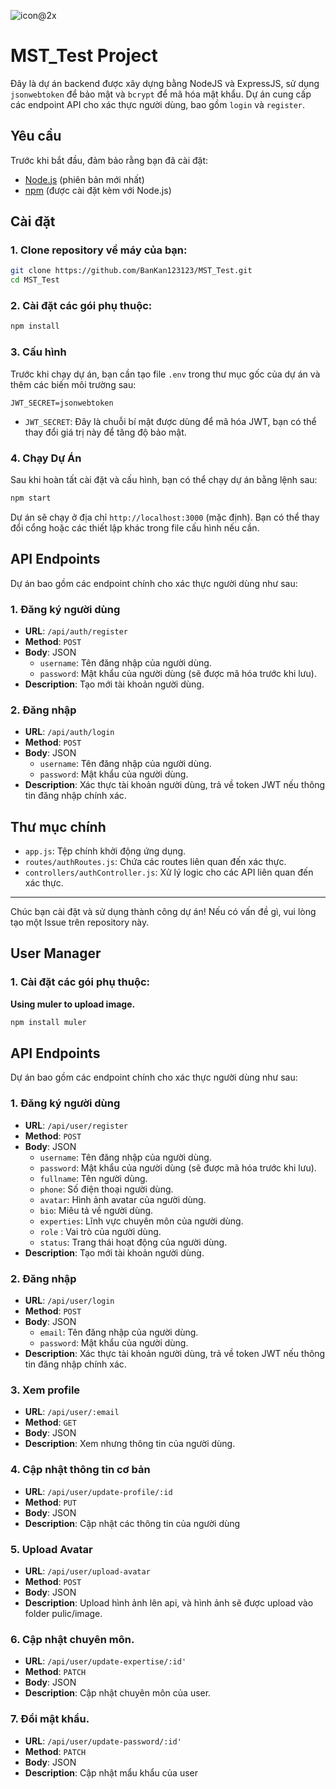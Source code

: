 
![icon@2x](https://github.com/user-attachments/assets/1af51b0d-9a88-4c03-b1bf-89b6c2b3a0f6)

# MST_Test Project

Đây là dự án backend được xây dựng bằng NodeJS và ExpressJS, sử dụng `jsonwebtoken` để bảo mật và `bcrypt` để mã hóa mật khẩu. Dự án cung cấp các endpoint API cho xác thực người dùng, bao gồm `login` và `register`.

## Yêu cầu

Trước khi bắt đầu, đảm bảo rằng bạn đã cài đặt:

- [Node.js](https://nodejs.org/) (phiên bản mới nhất)
- [npm](https://www.npmjs.com/) (được cài đặt kèm với Node.js)

## Cài đặt

### 1. Clone repository về máy của bạn:

```bash
git clone https://github.com/BanKan123123/MST_Test.git
cd MST_Test
```

### 2. Cài đặt các gói phụ thuộc:

```bash
npm install
```

### 3. Cấu hình

Trước khi chạy dự án, bạn cần tạo file `.env` trong thư mục gốc của dự án và thêm các biến môi trường sau:

```env
JWT_SECRET=jsonwebtoken
```

- `JWT_SECRET`: Đây là chuỗi bí mật được dùng để mã hóa JWT, bạn có thể thay đổi giá trị này để tăng độ bảo mật.

### 4. Chạy Dự Án

Sau khi hoàn tất cài đặt và cấu hình, bạn có thể chạy dự án bằng lệnh sau:

```bash
npm start
```

Dự án sẽ chạy ở địa chỉ `http://localhost:3000` (mặc định). Bạn có thể thay đổi cổng hoặc các thiết lập khác trong file cấu hình nếu cần.

## API Endpoints

Dự án bao gồm các endpoint chính cho xác thực người dùng như sau:

### 1. Đăng ký người dùng

- **URL**: `/api/auth/register`
- **Method**: `POST`
- **Body**: JSON
  - `username`: Tên đăng nhập của người dùng.
  - `password`: Mật khẩu của người dùng (sẽ được mã hóa trước khi lưu).
- **Description**: Tạo mới tài khoản người dùng.

### 2. Đăng nhập

- **URL**: `/api/auth/login`
- **Method**: `POST`
- **Body**: JSON
  - `username`: Tên đăng nhập của người dùng.
  - `password`: Mật khẩu của người dùng.
- **Description**: Xác thực tài khoản người dùng, trả về token JWT nếu thông tin đăng nhập chính xác.

## Thư mục chính

- `app.js`: Tệp chính khởi động ứng dụng.
- `routes/authRoutes.js`: Chứa các routes liên quan đến xác thực.
- `controllers/authController.js`: Xử lý logic cho các API liên quan đến xác thực.

---

Chúc bạn cài đặt và sử dụng thành công dự án! Nếu có vấn đề gì, vui lòng tạo một Issue trên repository này.

## User Manager

### 1. Cài đặt các gói phụ thuộc:

**Using muler to upload image.**
```bash
npm install muler
```

## API Endpoints

Dự án bao gồm các endpoint chính cho xác thực người dùng như sau:

### 1. Đăng ký người dùng

- **URL**: `/api/user/register`
- **Method**: `POST`
- **Body**: JSON
  - `username`: Tên đăng nhập của người dùng.
  - `password`: Mật khẩu của người dùng (sẽ được mã hóa trước khi lưu).
  - `fullname`: Tên người dùng.
  - `phone`: Số điện thoại người dùng.
  - `avatar`: Hình ảnh avatar của người dùng.
  - `bio`: Miêu tả về người dùng.
  - `experties`: Lĩnh vực chuyên môn của người dùng.
  - `role` : Vai trò của người dùng.
  - `status`: Trang thái hoạt động của người dùng.
- **Description**: Tạo mới tài khoản người dùng.

### 2. Đăng nhập

- **URL**: `/api/user/login`
- **Method**: `POST`
- **Body**: JSON
  - `email`: Tên đăng nhập của người dùng.
  - `password`: Mật khẩu của người dùng.
- **Description**: Xác thực tài khoản người dùng, trả về token JWT nếu thông tin đăng nhập chính xác.

### 3. Xem profile
- **URL**: `/api/user/:email`
- **Method**: `GET`
- **Body**: JSON
- **Description**: Xem nhưng thông tin của người dùng.

### 4. Cập nhật thông tin cơ bản
- **URL**: `/api/user/update-profile/:id`
- **Method**: `PUT`
- **Body**: JSON
- **Description**: Cập nhật các thông tin của người dùng
 
### 5. Upload Avatar
- **URL**: `/api/user/upload-avatar`
- **Method**: `POST`
- **Body**: JSON
- **Description**: Upload hình ảnh lên api, và hình ảnh sẽ được upload vào folder pulic/image.

### 6. Cập nhật chuyên môn.
- **URL**: `/api/user/update-expertise/:id'`
- **Method**: `PATCH`
- **Body**: JSON
- **Description**: Cập nhật chuyên môn của user.

### 7. Đổi mật khẩu.
- **URL**: `/api/user/update-password/:id'`
- **Method**: `PATCH`
- **Body**: JSON
- **Description**: Cập nhật mẩu khẩu của user